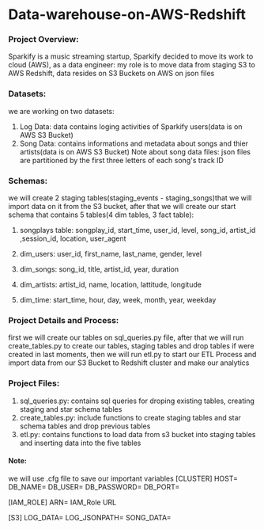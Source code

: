 # Data-warehouse-on-AWS-Redshift

### Project Overview:

Sparkify is a music streaming startup, Sparkify decided to move its work to cloud (AWS), as a data engineer: my role is to move data from staging S3 to AWS Redshift, data resides on S3 Buckets on AWS on json files




### Datasets:

we are working on two datasets:
1) Log Data: data contains loging activities of Sparkify users(data is on AWS S3 Bucket)
2) Song Data: contains informations and metadata about songs and thier artists(data is on AWS S3 Bucket)
Note about song data files: json files are partitioned by the first three letters of each song's track ID


### Schemas:

we will create 2 staging tables(staging_events - staging_songs)that we will import data on it from the S3 bucket, after that we will create our start schema that contains 5 tables(4 dim tables, 3 fact table):
1) songplays table:
songplay_id, start_time, user_id, level, song_id, artist_id ,session_id, location, user_agent

2) dim_users: 
user_id, first_name, last_name, gender, level

3) dim_songs:
song_id, title, artist_id, year, duration

4) dim_artists:
artist_id, name, location, lattitude, longitude
    
5) dim_time:
start_time, hour, day, week, month, year, weekday


### Project Details and Process:

first we will create our tables on sql_queries.py file, after that we will run create_tables.py to create our tables, staging tables and drop tables if were created in last moments, then we will run etl.py to start our ETL Process and import data from our S3 Bucket to Redshift cluster and make our analytics 


### Project Files:

1) sql_queries.py: contains sql queries for droping existing tables, creating staging and star schema tables
2) create_tables.py: include functions to create staging tables and star schema tables and drop previous tables
3) etl.py: contains functions to load data from s3 bucket into staging tables and inserting data into the five tables


#### Note:
we will use .cfg file to save our important variables 
[CLUSTER]
HOST=
DB_NAME=
DB_USER=
DB_PASSWORD=
DB_PORT=

[IAM_ROLE]
ARN= IAM_Role URL

[S3]
LOG_DATA=
LOG_JSONPATH=
SONG_DATA=
